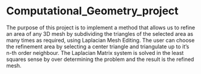 # Computational_Geometry_project

The purpose of this project is to implement a method that allows us to refine an area of any 3D mesh by subdividing the triangles
of the selected area as many times as required, using Laplacian Mesh Editing. The user can choose the refinement area by selecting
a center triangle and triangulate up to it’s n-th order neighbour. The Laplacian Matrix system is solved in the least squares sense
by over determining the problem and the result is the refined mesh.
